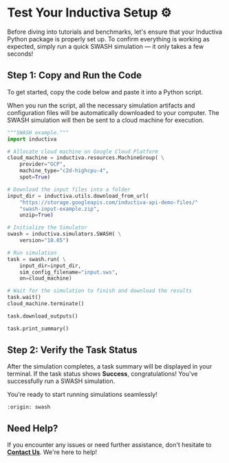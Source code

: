 # Test Your Inductiva Setup ⚙️
Before diving into tutorials and benchmarks, let's ensure that your Inductiva Python package is properly set up. To confirm everything is working as expected, simply run a quick SWASH simulation — it only takes a few seconds!

## Step 1: Copy and Run the Code
To get started, copy the code below and paste it into a Python script.

When you run the script, all the necessary simulation artifacts and configuration files will be automatically downloaded to your computer. The SWASH simulation will then be sent to a cloud machine for execution.

```python
"""SWASH example."""
import inductiva

# Allocate cloud machine on Google Cloud Platform
cloud_machine = inductiva.resources.MachineGroup( \
    provider="GCP",
    machine_type="c2d-highcpu-4",
    spot=True)

# Download the input files into a folder
input_dir = inductiva.utils.download_from_url(
    "https://storage.googleapis.com/inductiva-api-demo-files/"
    "swash-input-example.zip",
    unzip=True)

# Initialize the Simulator
swash = inductiva.simulators.SWASH( \
    version="10.05")

# Run simulation 
task = swash.run( \
    input_dir=input_dir,
    sim_config_filename="input.sws",
    on=cloud_machine)

# Wait for the simulation to finish and download the results
task.wait()
cloud_machine.terminate()

task.download_outputs()

task.print_summary()
```

## Step 2: Verify the Task Status
After the simulation completes, a task summary will be displayed in your terminal. If the task status shows **Success**, congratulations! You've successfully run a SWASH simulation.

You're ready to start running simulations seamlessly!

```{banner_small}
:origin: swash
```

## Need Help?
If you encounter any issues or need further assistance, don't hesitate to [**Contact Us**](mailto:support@inductiva.ai). We're here to help!
